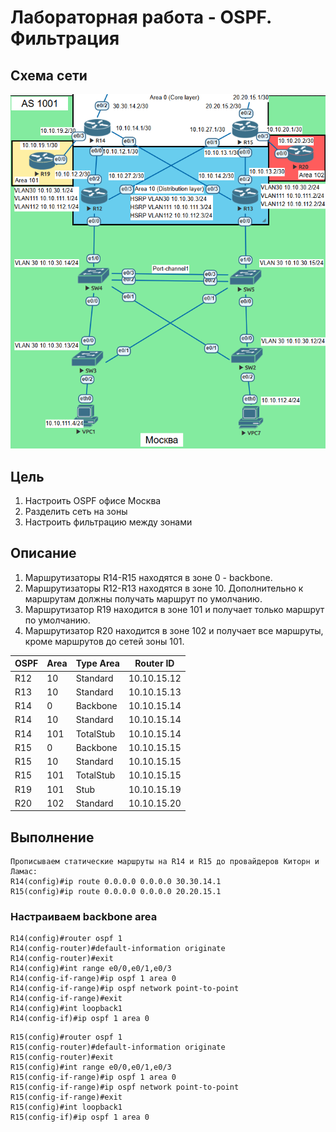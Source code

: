 # Лабораторная работа - OSPF. Фильтрация 
## Схема сети
![alt text](https://github.com/V1RaJ97/OTUS-NE/blob/c7e10c42deb75c5c2969e7365c882f5c12e70bf3/Professional/Labs/OSPF/OSPF%20MSK.png)
## Цель
1. Настроить OSPF офисе Москва
2. Разделить сеть на зоны
3. Настроить фильтрацию между зонами
## Описание
1. Маршрутизаторы R14-R15 находятся в зоне 0 - backbone.
2. Маршрутизаторы R12-R13 находятся в зоне 10. Дополнительно к маршрутам должны получать маршрут по умолчанию.
3. Маршрутизатор R19 находится в зоне 101 и получает только маршрут по умолчанию.
4. Маршрутизатор R20 находится в зоне 102 и получает все маршруты, кроме маршрутов до сетей зоны 101.

| OSPF | Area | Type Area |  Router ID  |
|------|------|-----------|-------------|
| R12  | 10   | Standard  | 10.10.15.12 |
| R13  | 10   | Standard  | 10.10.15.13 |
| R14  | 0    | Backbone  | 10.10.15.14 |
| R14  | 10   | Standard  | 10.10.15.14 |
| R14  | 101  | TotalStub | 10.10.15.14 |
| R15  | 0    | Backbone  | 10.10.15.15 |
| R15  | 10   | Standard  | 10.10.15.15 |
| R15  | 101  | TotalStub | 10.10.15.15 |
| R19  | 101  | Stub      | 10.10.15.19 |
| R20  | 102  | Standard  | 10.10.15.20 |

## Выполнение
```
Прописываем статические маршруты на R14 и R15 до провайдеров Киторн и Ламас:
R14(config)#ip route 0.0.0.0 0.0.0.0 30.30.14.1
R15(config)#ip route 0.0.0.0 0.0.0.0 20.20.15.1
```
### Настраиваем backbone area
```
R14(config)#router ospf 1
R14(config-router)#default-information originate
R14(config-router)#exit
R14(config)#int range e0/0,e0/1,e0/3
R14(config-if-range)#ip ospf 1 area 0
R14(config-if-range)#ip ospf network point-to-point
R14(config-if-range)#exit
R14(config)#int loopback1
R14(config-if)#ip ospf 1 area 0
```
```
R15(config)#router ospf 1
R15(config-router)#default-information originate
R15(config-router)#exit
R15(config)#int range e0/0,e0/1,e0/3
R15(config-if-range)#ip ospf 1 area 0
R15(config-if-range)#ip ospf network point-to-point
R15(config-if-range)#exit
R15(config)#int loopback1
R15(config-if)#ip ospf 1 area 0

```
